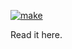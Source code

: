 [![make](https://github.com/cqfn/yegor256/latex-best-practices/workflows/latexmk.yml/badge.svg)](https://github.com/yegor256/latex-best-practices/actions/workflows/latexmk.yml)

Read it here.